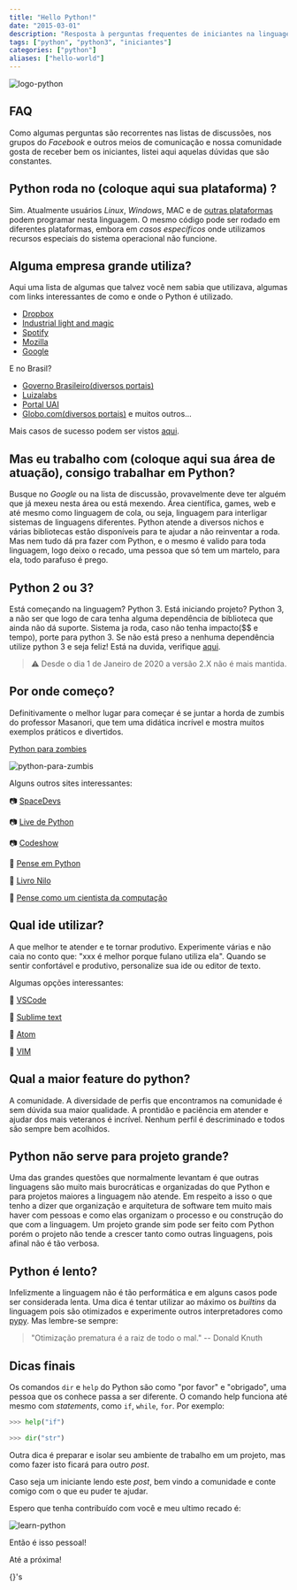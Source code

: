 ```yaml
---
title: "Hello Python!"
date: "2015-03-01"
description: "Resposta à perguntas frequentes de iniciantes na linguagem Python."
tags: ["python", "python3", "iniciantes"]
categories: ["python"]
aliases: ["hello-world"]
---
```


![logo-python](/images/logopython2.png "Logo Python")

## FAQ

Como algumas perguntas são recorrentes nas listas de discussões, nos grupos do _Facebook_ e outros meios de comunicação e nossa comunidade gosta de receber bem os iniciantes, listei aqui aquelas dúvidas que são constantes.

## Python roda no (coloque aqui sua plataforma) ?

Sim. Atualmente usuários _Linux_, _Windows_, MAC e de [outras plataformas](https://www.python.org/download/other/) podem programar nesta linguagem. O mesmo código pode ser rodado em diferentes plataformas, embora em *casos específicos* onde utilizamos recursos especiais do sistema operacional não funcione.

## Alguma empresa grande utiliza?

Aqui uma lista de algumas que talvez você nem sabia que utilizava, algumas com links interessantes de como e onde o Python é utilizado.

- [Dropbox](http://highscalability.com/blog/2011/3/14/6-lessons-from-dropbox-one-million-files-saved-every-15-minu.html)
- [Industrial light and magic](https://www.python.org/about/success/ilm/)
- [Spotify](https://labs.spotify.com/2013/03/20/how-we-use-python-at-spotify/)
- [Mozilla](https://developer.mozilla.org/pt-BR/docs/Python#Use_of_Python_at_Mozilla)
- [Google](https://web.archive.org/web/19990204033714/http://google.stanford.edu/about.html)

E no Brasil?

- [Governo Brasileiro(diversos portais)](http://www.brasil.gov.br/)
- [Luizalabs](http://luizalabs.com/)
- [Portal UAI](http://www.uai.com.br/)
- [Globo.com(diversos portais)](http://www.globo.com/)
e muitos outros...

Mais casos de sucesso podem ser vistos [aqui](https://www.python.org/about/success/).

## Mas eu trabalho com (coloque aqui sua área de atuação), consigo trabalhar em Python?

Busque no _Google_ ou na lista de discussão, provavelmente deve ter alguém que já mexeu nesta área ou está mexendo. Área científica, games, web e até mesmo como linguagem de cola, ou seja, linguagem para interligar sistemas de linguagens diferentes.
Python atende a diversos nichos e várias bibliotecas estão disponíveis para te ajudar a não reinventar a roda.
Mas nem tudo dá pra fazer com Python, e o mesmo é valido para toda linguagem, logo deixo o recado, uma pessoa que só tem um martelo, para ela, todo parafuso é prego.


## Python 2 ou 3?

Está começando na linguagem? Python 3.
Está iniciando projeto? Python 3, a não ser que logo de cara tenha alguma dependência de biblioteca que ainda não dá suporte. Sistema ja roda, caso não tenha impacto($$ e tempo), porte para python 3.
Se não está preso a nenhuma dependência utilize python 3 e seja feliz!
Está na duvida, verifique [aqui](https://caniusepython3.com/).

> :warning: Desde o dia 1 de Janeiro de 2020 a versão 2.X não é mais mantida.

## Por onde começo?

Definitivamente o melhor lugar para começar é se juntar a horda de zumbis do professor Masanori, que tem uma didática incrível e mostra muitos exemplos práticos e divertidos.

[Python para zombies](http://pycursos.com/python-para-zumbis/)

![python-para-zumbis](/images/zumbi.jpg "Python para zumbis")

Alguns outros sites interessantes:

:camera: [SpaceDevs](https://www.youtube.com/channel/UCedHFDY78egBPEJXL2d8OiQ)

:camera: [Live de Python](https://www.youtube.com/user/mendesesduardo)

:camera: [Codeshow](https://www.youtube.com/user/brunovegan)

:book: [Pense em Python](https://penseallen.github.io/PensePython2e/)

:book: [Livro Nilo](https://python.nilo.pro.br/)

:book: [Pense como um cientista da computação](https://runestone.academy/runestone/books/published/thinkcspy/index.html)

## Qual ide utilizar?

A que melhor te atender e te tornar produtivo. Experimente várias e não caia no conto que: "xxx é melhor porque fulano utiliza ela". Quando se sentir confortável e produtivo, personalize sua ide ou editor de texto.

Algumas opções interessantes:

:notebook: [VSCode](https://code.visualstudio.com/)

:notebook: [Sublime text](https://www.sublimetext.com/)

:notebook: [Atom](https://atom.io/)

:notebook: [VIM](https://www.vim.org/)


## Qual a maior feature do python?

A comunidade. A diversidade de perfis que encontramos na comunidade é sem dúvida sua maior qualidade. A prontidão e paciência em atender e ajudar dos mais veteranos é incrível. Nenhum perfil é descriminado e todos são sempre bem acolhidos.

## Python não serve para projeto grande?

Uma das grandes questões que normalmente levantam é que outras linguagens são muito mais burocráticas e organizadas do que Python e para projetos maiores a linguagem não atende. Em respeito a isso o que tenho a dizer que organização e arquitetura de software tem muito mais haver com pessoas e como elas organizam o processo e ou construção do que com a linguagem. Um projeto grande sim pode ser feito com Python porém o projeto não tende a crescer tanto como outras linguagens, pois afinal não é tão verbosa.

## Python é lento?

Infelizmente a linguagem não é tão performática e em alguns casos pode ser considerada lenta. Uma dica é tentar utilizar ao máximo os *builtins* da linguagem pois são otimizados e experimente outros interpretadores como [pypy](http://pypy.org/). Mas lembre-se sempre:
> "Otimização prematura é a raiz de todo o mal." -- Donald Knuth

## Dicas finais

Os comandos `dir` e `help` do Python são como "por favor" e "obrigado", uma pessoa que os conhece passa a ser diferente.
O comando help funciona até mesmo com _statements_, como `if`, `while`, `for`.
Por exemplo:

```python
>>> help("if")

>>> dir("str")
```

Outra dica é preparar e isolar seu ambiente de trabalho em um projeto, mas como fazer isto ficará para outro _post_.

Caso seja um iniciante lendo este _post_, bem vindo a comunidade e conte comigo com o que eu puder te ajudar.

Espero que tenha contribuído com você e meu ultimo recado é:

![learn-python](/images/keep-calm-and-learn-python.png "Keep calm and learn Python")

Então é isso pessoal!

Até a próxima!

{}'s

